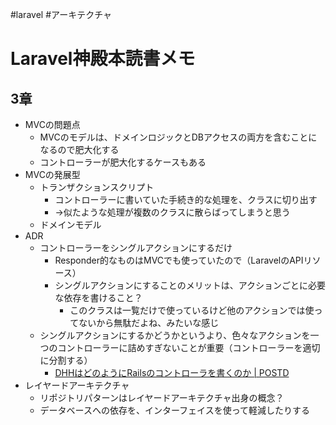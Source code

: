 #laravel #アーキテクチャ
# Laravel神殿本読書メモ

## 3章

- MVCの問題点
  - MVCのモデルは、ドメインロジックとDBアクセスの両方を含むことになるので肥大化する
  - コントローラーが肥大化するケースもある
- MVCの発展型
  - トランザクションスクリプト
    - コントローラーに書いていた手続き的な処理を、クラスに切り出す
    - →似たような処理が複数のクラスに散らばってしまうと思う
  - ドメインモデル
- ADR
  - コントローラーをシングルアクションにするだけ
    - Responder的なものはMVCでも使っていたので（LaravelのAPIリソース）
    - シングルアクションにすることのメリットは、アクションごとに必要な依存を書けること？
      - このクラスは一覧だけで使っているけど他のアクションでは使ってないから無駄だよね、みたいな感じ
  - シングルアクションにするかどうかというより、色々なアクションを一つのコントローラーに詰めすぎないことが重要（コントローラーを適切に分割する）
    - [DHHはどのようにRailsのコントローラを書くのか | POSTD](https://postd.cc/how-dhh-organizes-his-rails-controllers/)
- レイヤードアーキテクチャ
  - リポジトリパターンはレイヤードアーキテクチャ出身の概念？
  - データベースへの依存を、インターフェイスを使って軽減したりする
